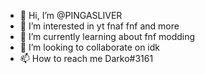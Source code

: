 - 👋 Hi, I’m @PINGASLIVER
- 👀 I’m interested in yt fnaf fnf and more
- 🌱 I’m currently learning about fnf modding
- 💞️ I’m looking to collaborate on idk
- 📫 How to reach me Darko#3161

<!---
PINGASLIVER/PINGASLIVER is a ✨ special ✨ repository because its `README.md` (this file) appears on your GitHub profile.
You can click the Preview link to take a look at your changes.
--->
